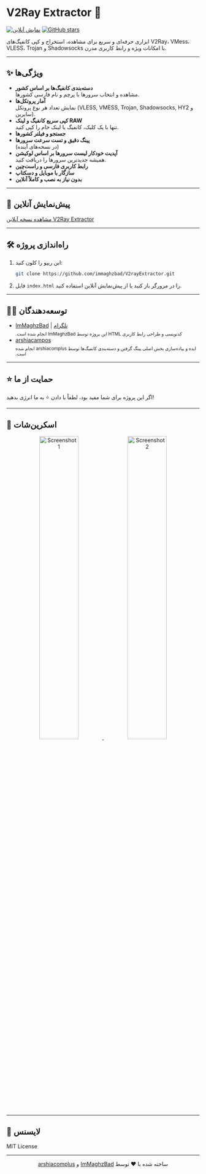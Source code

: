 # V2Ray Extractor 🚀

[![نمایش آنلاین](https://img.shields.io/badge/Live%20Demo-Click%20Here-blue?style=for-the-badge)](https://immaghzbad.github.io/V2rayExtractor/)
[![GitHub stars](https://img.shields.io/github/stars/immaghzbad/V2rayExtractor?style=for-the-badge)](https://github.com/immaghzbad/V2rayExtractor/stargazers)

ابزاری حرفه‌ای و سریع برای مشاهده، استخراج و کپی کانفیگ‌های V2Ray، VMess، VLESS، Trojan و Shadowsocks با امکانات ویژه و رابط کاربری مدرن.

---

## ✨ ویژگی‌ها

- **دسته‌بندی کانفیگ‌ها بر اساس کشور**  
  مشاهده و انتخاب سرورها با پرچم و نام فارسی کشورها.
- **آمار پروتکل‌ها**  
  نمایش تعداد هر نوع پروتکل (VLESS, VMESS, Trojan, Shadowsocks, HY2 و سایرین).
- **کپی سریع کانفیگ و لینک RAW**  
  تنها با یک کلیک، کانفیگ یا لینک خام را کپی کنید.
- **جستجو و فیلتر کشورها**
- **پینگ دقیق و تست سرعت سرورها**  
  (در نسخه‌های آینده)
- **آپدیت خودکار لیست سرورها بر اساس لوکیشن**  
  همیشه جدیدترین سرورها را دریافت کنید.
- **رابط کاربری فارسی و راست‌چین**
- **سازگار با موبایل و دسکتاپ**
- **بدون نیاز به نصب و کاملاً آنلاین**

---

## 🔗 پیش‌نمایش آنلاین

[مشاهده نسخه آنلاین V2Ray Extractor](https://immaghzbad.github.io/V2rayExtractor/)

---

## 🛠 راه‌اندازی پروژه

1. این ریپو را کلون کنید:
   ```sh
   git clone https://github.com/immaghzbad/V2rayExtractor.git
   ```
2. فایل `index.html` را در مرورگر باز کنید یا از پیش‌نمایش آنلاین استفاده کنید.

---

## 👨‍💻 توسعه‌دهندگان

- [ImMaghzBad](https://github.com/immaghzbad) | [تلگرام](https://t.me/ImMaghzBad)  
  <sub dir="rtl" align="right">کدنویسی و طراحی رابط کاربری HTML این پروژه توسط ImMaghzBad انجام شده است.</sub>
- [arshiacampos](https://github.com/arshiacomplus)  
  <sub dir="rtl" align="right">ایده و پیاده‌سازی بخش اصلی پینگ گرفتن و دسته‌بندی کانفیگ‌ها توسط arshiacomplus انجام شده است.</sub>

---

## ⭐️ حمایت از ما

اگر این پروژه برای شما مفید بود، لطفاً با دادن ⭐️ به ما انرژی بدهید!

---

## 📸 اسکرین‌شات

<p align="center">
  <a href="https://raw.githubusercontent.com/immaghzbad/V2rayExtractor/main/screenshot.png">
    <img src="https://raw.githubusercontent.com/immaghzbad/V2rayExtractor/main/screenshot.png" alt="Screenshot 1" width="45%">
  </a>
  <a href="https://raw.githubusercontent.com/immaghzbad/V2rayExtractor/main/screenshot1.png">
    <img src="https://raw.githubusercontent.com/immaghzbad/V2rayExtractor/main/screenshot1.png" alt="Screenshot 2" width="45%">
  </a>
</p>

---


## 📜 لایسنس

MIT License

---

<div dir="rtl" align="center">
ساخته شده با ❤️ توسط <a href="https://t.me/ImMaghzBad">ImMaghzBad</a> و <a href="https://github.com/arshiacomplus">arshiacomplus</a>
</div>
